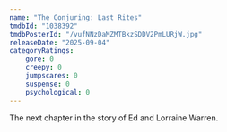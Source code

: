 ```yaml
---
name: "The Conjuring: Last Rites"
tmdbId: "1038392"
tmdbPosterId: "/vufNNzDaMZMTBkzSDDV2PmLURjW.jpg"
releaseDate: "2025-09-04"
categoryRatings:
    gore: 0
    creepy: 0
    jumpscares: 0
    suspense: 0
    psychological: 0
---
```

The next chapter in the story of Ed and Lorraine Warren.
